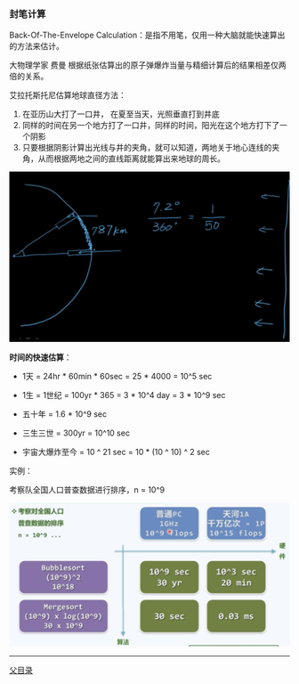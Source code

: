 ### 封笔计算

Back-Of-The-Envelope Calculation：是指不用笔，仅用一种大脑就能快速算出的方法来估计。

大物理学家 费曼 根据纸张估算出的原子弹爆炸当量与精细计算后的结果相差仅两倍的关系。

艾拉托斯托尼估算地球直径方法：

1. 在亚历山大打了一口井， 在夏至当天，光照垂直打到井底
2. 同样的时间在另一个地方打了一口井，同样的时间，阳光在这个地方打下了一个阴影
3. 只要根据阴影计算出光线与井的夹角，就可以知道，两地关于地心连线的夹角，从而根据两地之间的直线距离就能算出来地球的周长。

![图1](../../assets/analysis/Snipaste_2024-06-03_21-50-29.png)

**时间的快速估算**：

- 1天 = 24hr * 60min * 60sec = 25 * 4000 = 10^5 sec

- 1生 = 1世纪 = 100yr * 365 = 3 * 10^4 day = 3 * 10^9 sec

- 五十年 = 1.6 * 10^9 sec

- 三生三世 = 300yr = 10^10 sec

- 宇宙大爆炸至今 = 10 ^ 21 sec = 10 * (10 ^ 10) ^ 2 sec

实例：

考察队全国人口普查数据进行排序，n = 10^9

![图2](../../assets/analysis/Snipaste_2024-06-03_21-55-27.png)

---

[父目录](../ReadME.md)